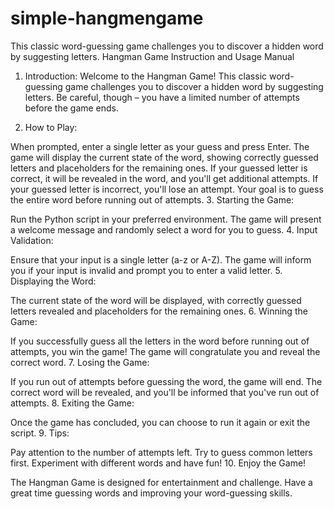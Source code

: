 # simple-hangmengame
This classic word-guessing game challenges you to discover a hidden word by suggesting letters. 
Hangman Game Instruction and Usage Manual

1. Introduction:
Welcome to the Hangman Game! This classic word-guessing game challenges you to discover a hidden word by suggesting letters. Be careful, though – you have a limited number of attempts before the game ends.

2. How to Play:

When prompted, enter a single letter as your guess and press Enter.
The game will display the current state of the word, showing correctly guessed letters and placeholders for the remaining ones.
If your guessed letter is correct, it will be revealed in the word, and you'll get additional attempts.
If your guessed letter is incorrect, you'll lose an attempt.
Your goal is to guess the entire word before running out of attempts.
3. Starting the Game:

Run the Python script in your preferred environment.
The game will present a welcome message and randomly select a word for you to guess.
4. Input Validation:

Ensure that your input is a single letter (a-z or A-Z).
The game will inform you if your input is invalid and prompt you to enter a valid letter.
5. Displaying the Word:

The current state of the word will be displayed, with correctly guessed letters revealed and placeholders for the remaining ones.
6. Winning the Game:

If you successfully guess all the letters in the word before running out of attempts, you win the game!
The game will congratulate you and reveal the correct word.
7. Losing the Game:

If you run out of attempts before guessing the word, the game will end.
The correct word will be revealed, and you'll be informed that you've run out of attempts.
8. Exiting the Game:

Once the game has concluded, you can choose to run it again or exit the script.
9. Tips:

Pay attention to the number of attempts left.
Try to guess common letters first.
Experiment with different words and have fun!
10. Enjoy the Game!

The Hangman Game is designed for entertainment and challenge. Have a great time guessing words and improving your word-guessing skills.
